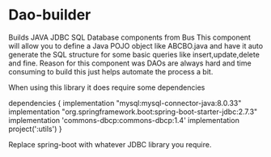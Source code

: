 # Dao-builder
Builds JAVA JDBC SQL Database components from Bus
This component will allow you to define a Java POJO object like ABCBO.java and have it auto generate the SQL structure for some basic queries like insert,update,delete and fine.
Reason for this component was DAOs are always hard and time consuming to build this just helps automate the process a bit.

When using this library it does require some dependencies

dependencies {
    implementation "mysql:mysql-connector-java:8.0.33"
    implementation "org.springframework.boot:spring-boot-starter-jdbc:2.7.3"
    implementation 'commons-dbcp:commons-dbcp:1.4'
    implementation project(':utils')
}

Replace spring-boot with whatever JDBC library you require.

